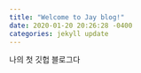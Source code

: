 ```yaml
---
title: "Welcome to Jay blog!"
date: 2020-01-20 20:26:28 -0400
categories: jekyll update
---
```


나의 첫 깃헙 블로그다
